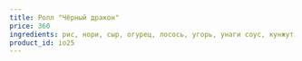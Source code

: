 ```yaml
---
title: Ролл "Чёрный дракон"
price: 360
ingredients: рис, нори, сыр, огурец, лосось, угорь, унаги соус, кунжут
product_id: io25
---
```



